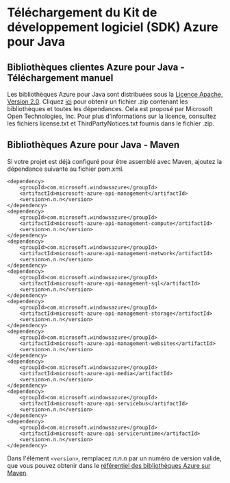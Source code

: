 # Téléchargement du Kit de développement logiciel (SDK) Azure pour Java

## Bibliothèques clientes Azure pour Java - Téléchargement manuel

Les bibliothèques Azure pour Java sont distribuées sous la [Licence Apache, Version 2.0][]. Cliquez [ici][] pour obtenir un fichier .zip contenant les bibliothèques et toutes les dépendances. Cela est proposé par Microsoft Open Technologies, Inc. Pour plus d’informations sur la licence, consultez les fichiers license.txt et ThirdPartyNotices.txt fournis dans le fichier .zip.

## Bibliothèques Azure pour Java - Maven

Si votre projet est déjà configuré pour être assemblé avec Maven, ajoutez la dépendance suivante au fichier pom.xml.

    <dependency>
        <groupId>com.microsoft.windowsazure</groupId>
        <artifactId>microsoft-azure-api-management</artifactId>
        <version>n.n.n</version>
    </dependency>
    <dependency>
        <groupId>com.microsoft.windowsazure</groupId>
        <artifactId>microsoft-azure-api-management-compute</artifactId>
        <version>n.n.n</version>
    </dependency>
    <dependency>
        <groupId>com.microsoft.windowsazure</groupId>
        <artifactId>microsoft-azure-api-management-network</artifactId>
        <version>n.n.n</version>
    </dependency>
    <dependency>
        <groupId>com.microsoft.windowsazure</groupId>
        <artifactId>microsoft-azure-api-management-sql</artifactId>
        <version>n.n.n</version>
    </dependency>
    <dependency>
        <groupId>com.microsoft.windowsazure</groupId>
        <artifactId>microsoft-azure-api-management-storage</artifactId>
        <version>n.n.n</version>
    </dependency>
    <dependency>
        <groupId>com.microsoft.windowsazure</groupId>
        <artifactId>microsoft-azure-api-management-websites</artifactId>
        <version>n.n.n</version>
    </dependency>
    <dependency>
        <groupId>com.microsoft.windowsazure</groupId>
        <artifactId>microsoft-azure-api-media</artifactId>
        <version>n.n.n</version>
    </dependency>
    <dependency>
        <groupId>com.microsoft.windowsazure</groupId>
        <artifactId>microsoft-azure-api-servicebus</artifactId>
        <version>n.n.n</version>
    </dependency>
    <dependency>
        <groupId>com.microsoft.windowsazure</groupId>
        <artifactId>microsoft-azure-api-serviceruntime</artifactId>
        <version>n.n.n</version>
    </dependency>

Dans l'élément `<version>`, remplacez *n.n.n* par un numéro de version valide, que vous pouvez obtenir dans le [référentiel des bibliothèques Azure sur Maven][].

  [Licence Apache, Version 2.0]: http://www.apache.org/licenses/LICENSE-2.0.html
  [ici]: http://go.microsoft.com/fwlink/?LinkId=253887
  [référentiel des bibliothèques Azure sur Maven]: http://go.microsoft.com/fwlink/?LinkID=286274

